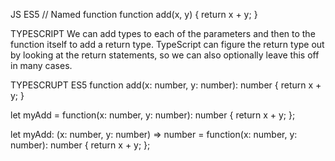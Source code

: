 JS ES5
// Named function
function add(x, y) {
    return x + y;
}

TYPESCRIPT
We can add types to each of the parameters and then to the function itself to add a return type. TypeScript can figure the return type out by looking at the return statements, so we can also optionally leave this off in many cases.

TYPESCRUPT ES5
function add(x: number, y: number): number {
    return x + y;
}

let myAdd = function(x: number, y: number): number { return x + y; };

let myAdd: (x: number, y: number) => number =
    function(x: number, y: number): number { return x + y; };